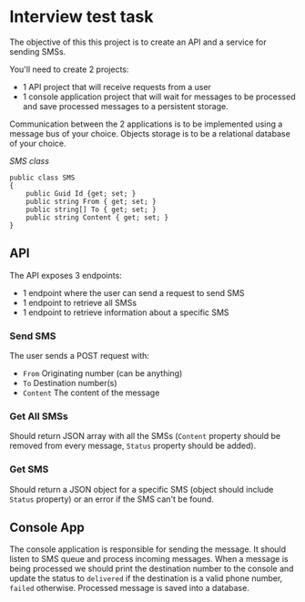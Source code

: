 # Interview test task
The objective of this this project is to create an API and a service for sending SMSs.

You'll need to create 2 projects:
 - 1 API project that will receive requests from a user
 - 1 console application project that will wait for messages to be processed and save processed messages to a persistent storage.

Communication between the 2 applications is to be implemented using a message bus of your choice. Objects storage is to be a relational database of your choice.

*SMS class*
```
public class SMS
{
    public Guid Id {get; set; }
    public string From { get; set; }
    public string[] To { get; set; }
    public string Content { get; set; }
}
```
## API
The API exposes 3 endpoints:
 - 1 endpoint where the user can send a request to send SMS
 - 1 endpoint to retrieve all SMSs
 - 1 endpoint to retrieve information about a specific SMS
### Send SMS
The user sends a POST request with:
 - `From` Originating number (can be anything)
 - `To` Destination number(s)
 - `Content` The content of the message
### Get All SMSs
Should return JSON array with all the SMSs (`Content` property should be removed from every message, `Status` property should be added).
### Get SMS
Should return a JSON object for a specific SMS (object should include `Status` property) or an error if the SMS can't be found.
## Console App
The console application is responsible for sending the message.
It should listen to SMS queue and process incoming messages.
When a message is being processed we should print the destination number to the console and update the status to `delivered` if the destination is a valid phone number, `failed` otherwise.
Processed message is saved into a database.
